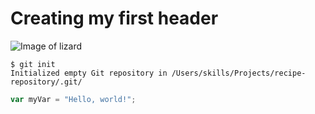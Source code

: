 # Creating my first header

![Image of lizard](https://github.com/user-attachments/assets/9a930a8e-8688-4d5e-b9fb-4f1c931c2f05)
```
$ git init
Initialized empty Git repository in /Users/skills/Projects/recipe-repository/.git/
```
``` javascript
var myVar = "Hello, world!";
```

